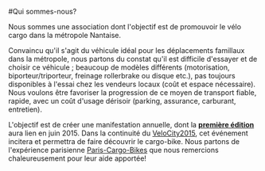 #Qui sommes-nous?

Nous sommes une association dont l'objectif est de promouvoir le vélo cargo dans la métropole Nantaise.

Convaincu qu'il s'agit du véhicule idéal pour les déplacements famillaux dans la métropole, nous partons du constat qu'il est difficile d'essayer et de choisir ce véhicule ;
beaucoup de modèles différents (motorisation, biporteur/triporteur, freinage rollerbrake ou disque etc.), pas toujours disponibles à l'essai chez les vendeurs locaux (coût et espace nécessaire).
Nous voulons être favoriser la progression de ce moyen de transport fiable, rapide, avec un coût d'usage dérisoir (parking, assurance, carburant, entretien).

L'objectif est de créer une manifestation annuelle, dont la **[première édition]** aura lien en juin 2015. Dans la continuité du [VeloCity2015], cet événement incitera et permettra de faire découvrir le cargo-bike.
Nous partons de l'expérience parisienne [Paris-Cargo-Bikes] que nous remercions chaleureusement pour leur aide apportée!

[première édition]: /blog/2015/02/28/communique-de-presse/
[Place Au Vélo]: http://www.placeauvelo-nantes.fr/
[VeloCity2015]: http://www.velo-city2015.com/
[Paris-Cargo-Bikes]: http://www.pariscargobikes.org/


